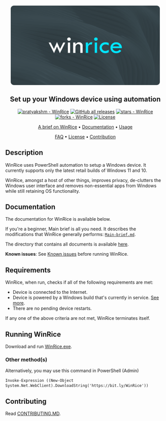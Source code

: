 <p align="center"><a href="https://github.com/pratyakshm/WinRice"><img src="files/banner.png" width="470" height="250"></a></p> 
<h2 align ="center">Set up your Windows device using automation</h2>
<p align="center">
<a href="https://github.com/pratyakshm/WinRice#running-WinRice"><img src="https://img.shields.io/static/v1?label=pratyakshm&message=WinRice&color=blue&logo=github" alt="pratyakshm - WinRice"></a>
<a href="https://github.com/pratyakshm/WinRice"><img alt="GitHub all releases" src="https://img.shields.io/github/downloads/pratyakshm/WinRice/total?color=blue"></a>
<a href="https://github.com/pratyakshm/WinRice"><img src="https://img.shields.io/github/stars/pratyakshm/WinRice?style=social" alt="stars - WinRice"></a>
<a href="https://github.com/pratyakshm/WinRice"><img src="https://img.shields.io/github/forks/pratyakshm/WinRice?style=social" alt="forks - WinRice"></a>
<a href="#license"><img src="https://img.shields.io/badge/License-GPL_v3-blue" alt="License"></a>
</p>

<p align="center"><a href="doc/Main-brief.md">A brief on WinRice</a> &bull; <a href="doc">Documentation</a> &bull; <a href="#running-winrice">Usage</a>

<p align="center"><a href="doc/Frequently-answered-questions.md">FAQ</a>   &bull; <a href="LICENSE">License</a> &bull; <a href="#contributing">Contribution</a>

## Description

WinRice uses PowerShell automation to setup a Windows device. It currently supports only the latest retail builds of Windows 11 and 10.
  
WinRice, amongst a host of other things, improves privacy, de-clutters the Windows user interface and removes non-essential apps from Windows while still retaining OS functionality.

## Documentation

The documentation for WinRice is available below. 

If you're a beginner, Main brief is all you need. It describes the modifications that WinRice generally performs: [`Main-brief.md`](https://github.com/pratyakshm/WinRice/blob/main/doc/Main-brief.md).

The directory that contains all documents is available [here](https://github.com/pratyakshm/WinRice/tree/main/doc).  
 
**Known issues**: See [Known issues](https://github.com/pratyakshm/WinRice/issues?q=is%3Aopen+is%3Aissue+label%3A%22Bug+report%22) before running WinRice.

## Requirements

WinRice, when run, checks if all of the following requirements are met:
- Device is connected to the Internet.
- Device is powered by a Windows build that's currently in service. [See more](https://github.com/pratyakshm/WinRice/blob/main/doc/Supported-winver.md).
- There are no pending device restarts.

If any one of the above criteria are not met, WinRice terminates itself.

## Running WinRice

Download and run [WinRice.exe](https://github.com/pratyakshm/WinRice/releases/download/v0.5.04112021/WinRice.exe).

### Other method(s)

Alternatively, you may use this command in PowerShell (Admin)

```
Invoke-Expression ((New-Object System.Net.WebClient).DownloadString('https://bit.ly/WinRice'))
```

## Contributing

Read [CONTRIBUTING.MD](https://github.com/pratyakshm/WinRice/blob/main/doc/CONTRIBUTING.md).
